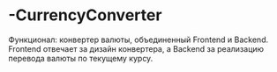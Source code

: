 # -CurrencyConverter
Функционал: конвертер валюты, объединенный Frontend и Backend. Frontend отвечает за дизайн конвертера, а Backend за реализацию перевода валюты по текущему курсу.

